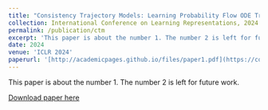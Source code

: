 ```yaml
---
title: "Consistency Trajectory Models: Learning Probability Flow ODE Trajectory of Diffusion"
collection: International Conference on Learning Representations, 2024
permalink: /publication/ctm
excerpt: 'This paper is about the number 1. The number 2 is left for future work.'
date: 2024
venue: 'ICLR 2024'
paperurl: '[http://academicpages.github.io/files/paper1.pdf](https://consistencytrajectorymodel.github.io/CTM/)'
---
```

This paper is about the number 1. The number 2 is left for future work.

[Download paper here](https://openreview.net/pdf?id=ymjI8feDTD)


